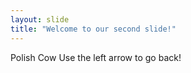 ```yaml
---
layout: slide
title: "Welcome to our second slide!"
---
```

Polish Cow
Use the left arrow to go back!

